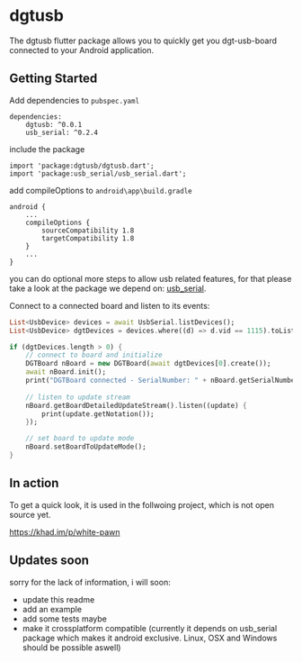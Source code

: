 # dgtusb

The dgtusb flutter package allows you to quickly get you dgt-usb-board connected
to your Android application.

## Getting Started

Add dependencies to `pubspec.yaml`
```
dependencies:
	dgtusb: ^0.0.1
	usb_serial: ^0.2.4
```

include the package
```
import 'package:dgtusb/dgtusb.dart';
import 'package:usb_serial/usb_serial.dart';
```

add compileOptions to `android\app\build.gradle`
```
android {
    ...
    compileOptions {
        sourceCompatibility 1.8
        targetCompatibility 1.8
    }
    ...
}
```
you can do optional more steps to allow usb related features,
for that please take a look at the package we depend on: 
[usb_serial](https://pub.dev/packages/usb_serial).


Connect to a connected board and listen to its events:
```dart
List<UsbDevice> devices = await UsbSerial.listDevices();
List<UsbDevice> dgtDevices = devices.where((d) => d.vid == 1115).toList();

if (dgtDevices.length > 0) {
    // connect to board and initialize
    DGTBoard nBoard = new DGTBoard(await dgtDevices[0].create());
    await nBoard.init();
    print("DGTBoard connected - SerialNumber: " + nBoard.getSerialNumber() + " Version: " + nBoard.getVersion());
    
    // listen to update stream
    nBoard.getBoardDetailedUpdateStream().listen((update) {
        print(update.getNotation());
    });

    // set board to update mode
    nBoard.setBoardToUpdateMode();
}
```

## In action

To get a quick look, it is used in the follwoing project, which is not open source yet.

https://khad.im/p/white-pawn

## Updates soon

sorry for the lack of information, i will soon:

- update this readme
- add an example
- add some tests maybe
- make it crossplatform compatible (currently it depends on usb_serial package which makes it android exclusive. Linux, OSX and Windows should be possible aswell)